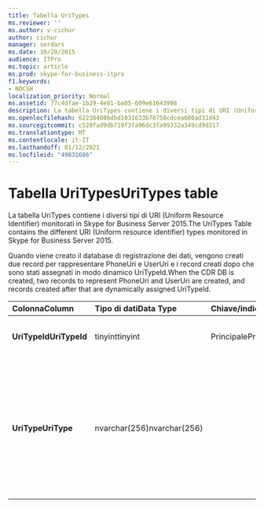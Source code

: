 ```yaml
---
title: Tabella UriTypes
ms.reviewer: ''
ms.author: v-cichur
author: cichur
manager: serdars
ms.date: 10/20/2015
audience: ITPro
ms.topic: article
ms.prod: skype-for-business-itpro
f1.keywords:
- NOCSH
localization_priority: Normal
ms.assetid: 77c4dfae-1b29-4e81-ba05-609e61643998
description: La tabella UriTypes contiene i diversi tipi di URI (Uniform Resource Identifier) monitorati in Skype for Business Server 2015.
ms.openlocfilehash: 622384086dbd1031633b70758cdcea600ad31d43
ms.sourcegitcommit: c528fad9db719f3fa96dc3fa99332a349cd9d317
ms.translationtype: MT
ms.contentlocale: it-IT
ms.lasthandoff: 01/12/2021
ms.locfileid: "49831686"
---
```

# <a name="uritypes-table"></a><span data-ttu-id="d1fd4-103">Tabella UriTypes</span><span class="sxs-lookup"><span data-stu-id="d1fd4-103">UriTypes table</span></span>
 
<span data-ttu-id="d1fd4-104">La tabella UriTypes contiene i diversi tipi di URI (Uniform Resource Identifier) monitorati in Skype for Business Server 2015.</span><span class="sxs-lookup"><span data-stu-id="d1fd4-104">The UriTypes Table contains the different URI (Uniform resource identifier) types monitored in Skype for Business Server 2015.</span></span>

<span data-ttu-id="d1fd4-105">Quando viene creato il database di registrazione dei dati, vengono creati due record per rappresentare PhoneUri e UserUri e i record creati dopo che sono stati assegnati in modo dinamico UriTypeId.</span><span class="sxs-lookup"><span data-stu-id="d1fd4-105">When the CDR DB is created, two records to represent PhoneUri and UserUri are created, and records created after that are dynamically assigned UriTypeId.</span></span> 
  
|<span data-ttu-id="d1fd4-106">**Colonna**</span><span class="sxs-lookup"><span data-stu-id="d1fd4-106">**Column**</span></span>|<span data-ttu-id="d1fd4-107">**Tipo di dati**</span><span class="sxs-lookup"><span data-stu-id="d1fd4-107">**Data Type**</span></span>|<span data-ttu-id="d1fd4-108">**Chiave/indice**</span><span class="sxs-lookup"><span data-stu-id="d1fd4-108">**Key/Index**</span></span>|<span data-ttu-id="d1fd4-109">**Dettagli**</span><span class="sxs-lookup"><span data-stu-id="d1fd4-109">**Details**</span></span>|
|:-----|:-----|:-----|:-----|
|<span data-ttu-id="d1fd4-110">**UriTypeId**</span><span class="sxs-lookup"><span data-stu-id="d1fd4-110">**UriTypeId**</span></span> <br/> |<span data-ttu-id="d1fd4-111">tinyint</span><span class="sxs-lookup"><span data-stu-id="d1fd4-111">tinyint</span></span>  <br/> |<span data-ttu-id="d1fd4-112">Principale</span><span class="sxs-lookup"><span data-stu-id="d1fd4-112">Primary</span></span>  <br/> |<span data-ttu-id="d1fd4-113">Identificatore univoco assegnato a un tipo di URI.</span><span class="sxs-lookup"><span data-stu-id="d1fd4-113">Unique identifier assigned to a URI type.</span></span>  <br/> <span data-ttu-id="d1fd4-114">Valori possibili - da 0 a 255</span><span class="sxs-lookup"><span data-stu-id="d1fd4-114">Possible values - 0 to 255</span></span> |
|<span data-ttu-id="d1fd4-115">**UriType**</span><span class="sxs-lookup"><span data-stu-id="d1fd4-115">**UriType**</span></span> <br/> |<span data-ttu-id="d1fd4-116">nvarchar(256)</span><span class="sxs-lookup"><span data-stu-id="d1fd4-116">nvarchar(256)</span></span>  <br/> || <span data-ttu-id="d1fd4-117">Descrizione dei diversi tipi di URI.</span><span class="sxs-lookup"><span data-stu-id="d1fd4-117">Descriptions of the different URI types.</span></span> <span data-ttu-id="d1fd4-118">I valori seguenti sono preas assegnare:</span><span class="sxs-lookup"><span data-stu-id="d1fd4-118">The following values are pre-assigned:</span></span> <br/>  <span data-ttu-id="d1fd4-119">1 - URI telefono</span><span class="sxs-lookup"><span data-stu-id="d1fd4-119">1 - Phone Uri</span></span> <br/>  <span data-ttu-id="d1fd4-120">0 - URI utente</span><span class="sxs-lookup"><span data-stu-id="d1fd4-120">0 - User Uri</span></span> <br/> <br/>  <span data-ttu-id="d1fd4-121">Altri tipi possibili includono:</span><span class="sxs-lookup"><span data-stu-id="d1fd4-121">Other possible types include:</span></span> <br/><span data-ttu-id="d1fd4-122">conf:applicationsharing</span><span class="sxs-lookup"><span data-stu-id="d1fd4-122">conf:applicationsharing</span></span> <br/> <span data-ttu-id="d1fd4-123">conf:audio-video</span><span class="sxs-lookup"><span data-stu-id="d1fd4-123">conf:audio-video</span></span><br/> <span data-ttu-id="d1fd4-124">conf:chat</span><span class="sxs-lookup"><span data-stu-id="d1fd4-124">conf:chat</span></span><br/>    <span data-ttu-id="d1fd4-125">conf:focus</span><span class="sxs-lookup"><span data-stu-id="d1fd4-125">conf:focus</span></span><br/>   <span data-ttu-id="d1fd4-126">mras</span><span class="sxs-lookup"><span data-stu-id="d1fd4-126">mras</span></span><br/>
